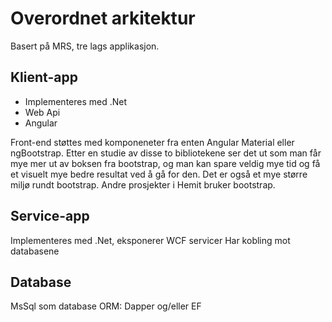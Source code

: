 # Overordnet arkitektur

Basert på MRS, tre lags applikasjon.

## Klient-app

* Implementeres med .Net
* Web Api
* Angular

Front-end støttes med komponeneter fra enten Angular Material eller ngBootstrap. 
Etter en studie av disse to bibliotekene ser det ut som man får mye mer ut av boksen fra bootstrap, og man kan spare veldig mye tid og få et visuelt mye bedre resultat ved å gå for den. Det er også et mye større miljø rundt bootstrap. Andre prosjekter i Hemit bruker bootstrap.

## Service-app

Implementeres med .Net, eksponerer WCF servicer
Har kobling mot databasene

## Database

MsSql som database
ORM: Dapper og/eller EF

